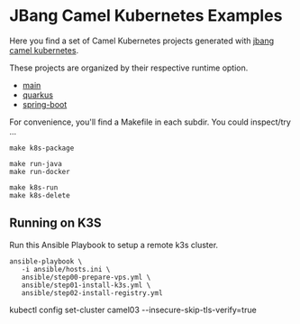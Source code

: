 # JBang Camel Kubernetes Examples

Here you find a set of Camel Kubernetes projects generated with [jbang camel kubernetes](https://camel.apache.org/manual/camel-jbang-kubernetes.html).

These projects are organized by their respective runtime option.

* [main](./camel-main)
* [quarkus](./quarkus)
* [spring-boot](./spring-boot)

For convenience, you'll find a Makefile in each subdir. You could inspect/try ...

```
make k8s-package

make run-java
make run-docker

make k8s-run
make k8s-delete
```

## Running on K3S

Run this Ansible Playbook to setup a remote k3s cluster.

```
ansible-playbook \
   -i ansible/hosts.ini \
   ansible/step00-prepare-vps.yml \
   ansible/step01-install-k3s.yml \
   ansible/step02-install-registry.yml
```

kubectl config set-cluster camel03 --insecure-skip-tls-verify=true
